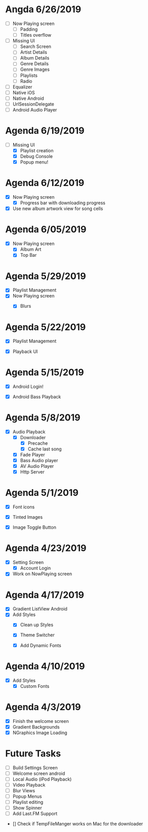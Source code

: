 # Angda 6/26/2019
- [ ] Now Playing screen
	- [ ] Padding 	
	- [ ] Titles overflow
- [ ] Missing UI
	- [ ] Search Screen
	- [ ] Artist Details
	- [ ] Album Details
	- [ ] Genre Details
	- [ ] Genre Images
	- [ ] Playlists
	- [ ] Radio
- [ ] Equalizer
- [ ] Native iOS
- [ ] Native Android 
- [ ] UrlSessionDelegate
- [ ] Android Audio Player 

# Agenda 6/19/2019
- [ ] Missing UI
	- [x] Playlist creation 
	- [x] Debug Console
	- [x] Popup menu!

# Agenda 6/12/2019
- [X] Now Playing screen
	- [x] Progress bar with downloading progress 	
- [x] Use new album artwork view for song cells 
# Agenda 6/05/2019
 - [x] Now Playing screen
	 - [x] Album Art
	 - [x] Top Bar

# Agenda 5/29/2019
 - [x] Playlist Management
 - [X] Now Playing screen
	 - [X] Blurs


# Agenda 5/22/2019
 - [x] Playlist Management
 - [x] Playback UI


# Agenda 5/15/2019
 - [x] Android Login!
 - [X] Android Bass Playback
 
 
# Agenda 5/8/2019
- [x] Audio Playback
	- [X] Downloader
		- [x] Precache
		- [x] Cache last song
	- [x] Fade Player
	- [x] Bass Audio player
	- [x] AV Audio Player 
	- [x] Http Server

# Agenda 5/1/2019
- [x] Font icons
- [x] Tinted Images
- [x] Image Toggle Button


# Agenda 4/23/2019
- [x] Setting Screen
	- [x] Account Login
- [x] Work on NowPlaying screen
	
# Agenda 4/17/2019
- [x] Gradient ListView Android
- [x] Add Styles
	- [x] Clean up Styles
	- [x] Theme Switcher 
	- [x] Add Dynamic Fonts


# Agenda 4/10/2019
- [x] Add Styles
    - [x] Custom Fonts

# Agenda 4/3/2019

- [x] Finish the welcome screen
- [x] Gradient Backgrounds
- [x] NGraphics Image Loading

# Future Tasks

- [ ] Build Settings Screen
- [ ] Welcome screen android
- [ ] Local Audio  (iPod Playback)
- [ ] Video Playback
- [ ] Blur Views
- [ ] Popup Menus
- [ ] Playlist editing
- [ ] Show Spinner
- [ ] Add Last.FM Support
- [] Check if TempFileManger works on Mac for the downloader
